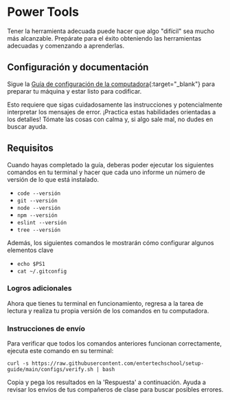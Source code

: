 # Power Tools

Tener la herramienta adecuada puede hacer que algo "difícil" sea mucho más alcanzable. Prepárate para el éxito obteniendo las herramientas adecuadas y comenzando a aprenderlas.

## Configuración y documentación

Sigue la [Guía de configuración de la computadora](https://entertechschool.github.io/setup-guide/){:target="_blank"} para preparar tu máquina y estar listo para codificar.

Esto requiere que sigas cuidadosamente las instrucciones y potencialmente interpretar los mensajes de error. ¡Practica estas habilidades orientadas a los detalles! Tómate las cosas con calma y, si algo sale mal, no dudes en buscar ayuda.

## Requisitos


Cuando hayas completado la guía, deberas poder ejecutar los siguientes comandos en tu terminal y hacer que cada uno informe un número de versión de lo que está instalado.

- `code --versión`
- `git --versión`
- `node --versión`
- `npm --versión`
- `eslint --versión`
- `tree --versión`

Además, los siguientes comandos le mostrarán cómo configurar algunos elementos clave

- `echo $PS1`
- `cat ~/.gitconfig`

### Logros adicionales

Ahora que tienes tu terminal en funcionamiento, regresa a la tarea de lectura y realiza tu propia versión de los comandos en tu computadora.

### Instrucciones de envío

Para verificar que todos los comandos anteriores funcionan correctamente, ejecuta este comando en su terminal:

`curl -s https://raw.githubusercontent.com/entertechschool/setup-guide/main/configs/verify.sh | bash`


Copia y pega los resultados en la 'Respuesta' a continuación. Ayuda a revisar los envíos de tus compañeros de clase para buscar posibles errores.
